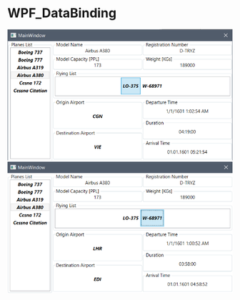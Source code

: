 # WPF_DataBinding

![Alt text](Binding/1.png?raw=true "Title")
![Alt text](Binding/2.png?raw=true "Title")

